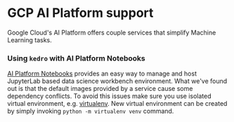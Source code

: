# GCP AI Platform support

Google Cloud's AI Platform offers couple services that simplify Machine Learning 
tasks.

### Using `kedro` with AI Platform Notebooks

[AI Platform Notebooks](https://cloud.google.com/ai-platform-notebooks) provides 
an easy way to manage and host JupyterLab based data science workbench environment.
What we've found out is that the default images provided by a service cause some
dependency conflicts. To avoid this issues make sure you use isolated virtual
environment, e.g. [virtualenv](https://pypi.org/project/virtualenv/). New virtual 
environment can be created by simply invoking `python -m virtualenv venv` command.






